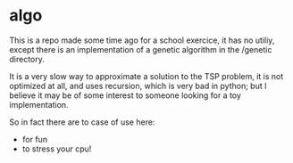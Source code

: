 # algo

This is a repo made some time ago for a school exercice, it has no utiliy, except there is an implementation of a genetic algorithm in the /genetic directory.

It is a very slow way to approximate a solution to the TSP problem, it is not optimized at all, and uses recursion, which is very bad in python; but I believe it may be of some interest to someone looking for a toy implementation.

So in fact there are to case of use here: 
  - for fun
  - to stress your cpu!
